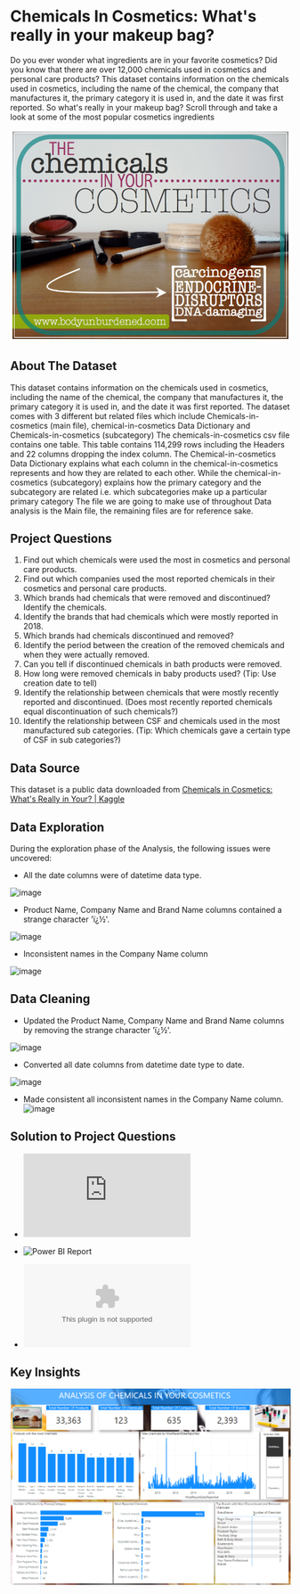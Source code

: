 # Chemicals In Cosmetics: What's really in your makeup bag? 
Do you ever wonder what ingredients are in your favorite cosmetics? Did you know that there are over 12,000 chemicals used in cosmetics and personal care products? This dataset contains information on the chemicals used in cosmetics, including the name of the chemical, the company that manufactures it, the primary category it is used in, and the date it was first reported.
So what's really in your makeup bag? Scroll through and take a look at some of the most popular cosmetics ingredients


![](Chemicals.png)

## About The Dataset
This dataset contains information on the chemicals used in cosmetics, including the name of the chemical, the company that manufactures it, the primary category it is used in, and the date it was first reported. 
The dataset comes with 3 different but related files which include Chemicals-in-cosmetics (main file), chemical-in-cosmetics Data Dictionary and Chemicals-in-cosmetics (subcategory) 
The chemicals-in-cosmetics csv file contains one table. This table contains 114,299 rows including the Headers and 22 columns dropping the index column. 
The Chemical-in-cosmetics Data Dictionary explains what each column in the chemical-in-cosmetics represents and how they are related to each other. While the chemical-in-cosmetics (subcategory) explains how the primary category and the subcategory are related i.e. which subcategories make up a particular primary category 
The file we are going to make use of throughout Data analysis is the Main file, the remaining files are for reference sake. 

## Project Questions
1.	Find out which chemicals were used the most in cosmetics and personal care products.
2.	Find out which companies used the most reported chemicals in their cosmetics and personal care products.
3.	Which brands had chemicals that were removed and discontinued? Identify the chemicals.
4.	Identify the brands that had chemicals which were mostly reported in 2018.
5.	Which brands had chemicals discontinued and removed?
6.	Identify the period between the creation of the removed chemicals and when they were actually removed.
7.	Can you tell if discontinued chemicals in bath products were removed. 
8.	How long were removed chemicals in baby products used? (Tip: Use creation date to tell)
9.	Identify the relationship between chemicals that were mostly recently reported and discontinued. (Does most recently reported chemicals equal discontinuation of such chemicals?)
10.	Identify the relationship between CSF and chemicals used in the most manufactured sub categories. (Tip: Which chemicals gave a certain type of CSF in sub categories?)

## Data Source
This dataset is a public data downloaded from [Chemicals in Cosmetics: What's Really in Your? | Kaggle
](https://www.kaggle.com/datasets/thedevastator/chemicals-in-cosmetics-what-s-really-in-your)

## Data Exploration
During the exploration phase of the Analysis, the following issues were uncovered:

-	All the date columns were of datetime data type.

![image](https://user-images.githubusercontent.com/95665690/226521540-e4fd26a8-5c9e-438d-82b5-490b34e83586.png)

- Product Name, Company Name and Brand Name columns contained a strange character 'ï¿½'.

![image](https://user-images.githubusercontent.com/95665690/226521820-99513788-8bac-446c-b496-b83378d820f0.png)

- Inconsistent names in the Company Name column

![image](https://user-images.githubusercontent.com/95665690/226521920-81dc1041-0af8-4729-890c-d6a1883b7846.png)

## Data Cleaning
- Updated the Product Name, Company Name and Brand Name columns by removing the strange character 'ï¿½'.

![image](https://user-images.githubusercontent.com/95665690/226522322-82babcb7-4fcf-40fe-850c-ef7b7143b259.png)

- Converted all date columns from datetime date type to date.

![image](https://user-images.githubusercontent.com/95665690/226522533-ec5dfe8e-0b58-4bbb-bedc-0ad5b956f766.png)

- Made consistent all inconsistent names in the Company Name column.
![image](https://user-images.githubusercontent.com/95665690/226523130-7146e768-c4b3-44e2-80ea-9c9456087f9f.png)

## Solution to Project Questions

 - ![SQL Queries](https://github.com/AkwasiTp/Chemicals-In-Cosmetics/blob/main/Chemicals%20In%20Cosmetic.sql)
 
 - ![Power BI Report](https://app.powerbi.com/view?r=eyJrIjoiYjA1OTkwYmUtNTM4Ni00ZWNmLTgwY2EtZTg5ZWVjMzllMDQ4IiwidCI6ImE5NjMwYTViLTA5M2EtNDM5Yy04NjM5LThhYmJmMzRhN2M5NyJ9)
 
  - ![Documentation | Word Document](https://github.com/AkwasiTp/Chemicals-In-Cosmetics/blob/main/Project%20Document.docx)
 
 
 ## Key Insights
 
 ![](Report.png)


















